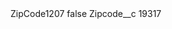<?xml version="1.0" encoding="UTF-8"?>
<CustomMetadata xmlns="http://soap.sforce.com/2006/04/metadata" xmlns:xsi="http://www.w3.org/2001/XMLSchema-instance" xmlns:xsd="http://www.w3.org/2001/XMLSchema">
    <label>ZipCode1207</label>
    <protected>false</protected>
    <values>
        <field>Zipcode__c</field>
        <value xsi:type="xsd:string">19317</value>
    </values>
</CustomMetadata>
